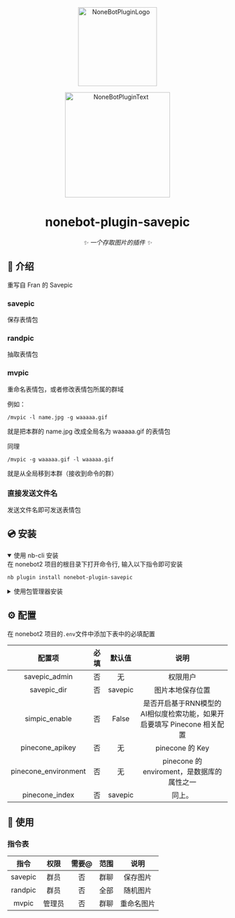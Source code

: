<div align="center">
  <a href="https://v2.nonebot.dev/store"><img src="https://github.com/A-kirami/nonebot-plugin-template/blob/resources/nbp_logo.png" width="180" height="180" alt="NoneBotPluginLogo"></a>
  <br>
  <p><img src="https://github.com/A-kirami/nonebot-plugin-template/blob/resources/NoneBotPlugin.svg" width="240" alt="NoneBotPluginText"></p>
</div>

<div align="center">

# nonebot-plugin-savepic

_✨ 一个存取图片的插件 ✨_

</div>

## 📖 介绍

重写自 Fran 的 Savepic

### savepic

保存表情包

### randpic

抽取表情包

### mvpic

重命名表情包，或者修改表情包所属的群域

例如：
```
/mvpic -l name.jpg -g waaaaa.gif
```
就是把本群的 name.jpg 改成全局名为 waaaaa.gif 的表情包

同理
```
/mvpic -g waaaaa.gif -l waaaaa.gif
```
就是从全局移到本群（接收到命令的群）

### 直接发送文件名

发送文件名即可发送表情包


## 💿 安装

<details open>
<summary>使用 nb-cli 安装</summary>
在 nonebot2 项目的根目录下打开命令行, 输入以下指令即可安装

    nb plugin install nonebot-plugin-savepic

</details>

<details>
<summary>使用包管理器安装</summary>
在 nonebot2 项目的插件目录下, 打开命令行, 根据你使用的包管理器, 输入相应的安装命令

<details>
<summary>pip</summary>

    pip install nonebot-plugin-savepic
</details>
<details>
<summary>pdm</summary>

    pdm add nonebot-plugin-savepic
</details>
<details>
<summary>poetry</summary>

    poetry add nonebot-plugin-savepic
</details>
<details>
<summary>conda</summary>

    conda install nonebot-plugin-savepic
</details>

打开 nonebot2 项目根目录下的 `pyproject.toml` 文件, 在 `[tool.nonebot]` 部分追加写入

    plugins = ["nonebot_plugin_savepic"]

</details>

## ⚙️ 配置

在 nonebot2 项目的`.env`文件中添加下表中的必填配置

| 配置项 | 必填 | 默认值 | 说明 |
|:-----:|:----:|:----:|:----:|
| savepic_admin | 否 | 无 | 权限用户 |
| savepic_dir | 否 | savepic | 图片本地保存位置 |
| simpic_enable | 否 | False | 是否开启基于RNN模型的AI相似度检索功能，如果开启要填写 Pinecone 相关配置 |
| pinecone_apikey | 否 | 无 | pinecone 的 Key |
| pinecone_environment | 否 | 无 | pinecone 的 enviroment，是数据库的属性之一 |
| pinecone_index | 否 | savepic | 同上。 |

## 🎉 使用

### 指令表

| 指令 | 权限 | 需要@ | 范围 | 说明 |
|:-----:|:----:|:----:|:----:|:----:|
| savepic | 群员 | 否 | 群聊 | 保存图片 |
| randpic | 群员 | 否 | 全部 | 随机图片 |
| mvpic | 管理员 | 否 | 群聊 | 重命名图片 |
